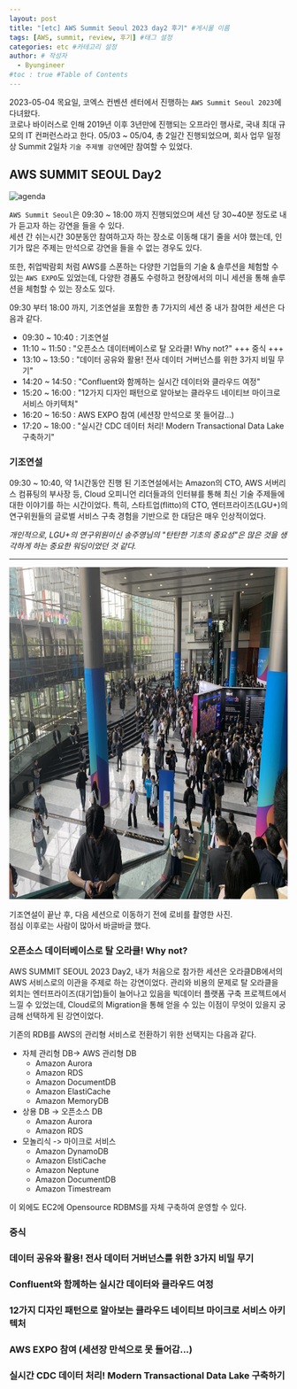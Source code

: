 ```yaml
---
layout: post
title: "[etc] AWS Summit Seoul 2023 day2 후기" #게시물 이름
tags: [AWS, summit, review, 후기] #태그 설정
categories: etc #카테고리 설정
author: # 작성자
  - Byungineer
#toc : true #Table of Contents
---
```


2023-05-04 목요일, 코엑스 컨벤션 센터에서 진행하는 `AWS Summit Seoul 2023`에 다녀왔다.   
코로나 바이러스로 인해 2019년 이후 3년만에 진행되는 오프라인 행사로, 국내 최대 규모의 IT 컨퍼런스라고 한다. 05/03 ~ 05/04, 총 2일간 진행되었으며, 회사 업무 일정상 Summit 2일차 `기술 주제별 강연`에만 참여할 수 있었다.


## AWS SUMMIT SEOUL Day2

<img src="/image/AWS_Summit_Seoul_2023_Agenda.png" alt="agenda" style="height: 1200px; width:1200px;"/>

`AWS Summit Seoul`은 09:30 ~ 18:00 까지 진행되었으며 세션 당 30~40분 정도로 내가 듣고자 하는 강연을 들을 수 있다.   
세션 간 쉬는시간 30분동안 참여하고자 하는 장소로 이동해 대기 줄을 서야 했는데, 인기가 많은 주제는 만석으로 강연을 들을 수 없는 경우도 있다.   

또한, 취업박람회 처럼 AWS를 스폰하는 다양한 기업들의 기술 & 솔루션을 체험할 수 있는 `AWS EXPO`도 있었는데, 다양한 경품도 수령하고 현장에서의 미니 세션을 통해 솔루션을 체험할 수 있는 장소도 있다.

09:30 부터 18:00 까지, 기조연설을 포함한 총 7가지의 세션 중 내가 참여한 세션은 다음과 같다.
- 09:30 ~ 10:40 : 기조연설
- 11:10 ~ 11:50 : "오픈소스 데이터베이스로 탈 오라클! Why not?"
        +++ 중식 +++
- 13:10 ~ 13:50 : "데이터 공유와 활용! 전사 데이터 거버넌스를 위한 3가지 비밀 무기"
- 14:20 ~ 14:50 : "Confluent와 함께하는 실시간 데이터와 클라우드 여정"
- 15:20 ~ 16:00 : "12가지 디자인 패턴으로 알아보는 클라우드 네이티브 마이크로 서비스 아키텍처"
- 16:20 ~ 16:50 : AWS EXPO 참여 (세션장 만석으로 못 들어감...)
- 17:20 ~ 18:00 : "실시간 CDC 데이터 처리! Modern Transactional Data Lake 구축하기"


### 기조연설
09:30 ~ 10:40, 약 1시간동안 진행 된 기조연설에서는 Amazon의 CTO, AWS 서버리스 컴퓨팅의 부사장 등, Cloud 오피니언 리더들과의 인터뷰를 통해 최신 기술 주제들에 대한 이야기를 하는 시간이었다. 특히, 스타트업(flitto)의 CTO, 엔터프라이즈(LGU+)의 연구위원들의 글로벌 서비스 구축 경험을 기반으로 한 대담은 매우 인상적이었다.   

_개인적으로, LGU+의 연구위원이신 송주영님의 "탄탄한 기초의 중요성"은 많은 것을 생각하게 하는 중요한 워딩이었던 것 같다._

---


<img src="/image/IMG_6242.JPEG" alt="agenda" style="height:600px; width:800px;"/>


기조연설이 끝난 후, 다음 세션으로 이동하기 전에 로비를 촬영한 사진.   
점심 이후로는 사람이 많아서 바글바글 했다.

### 오픈소스 데이터베이스로 탈 오라클! Why not?
AWS SUMMIT SEOUL 2023 Day2, 내가 처음으로 참가한 세션은 오라클DB에서의 AWS 서비스로의 이관을 주제로 하는 강연이었다. 관리와 비용의 문제로 탈 오라클을 외치는 엔터프라이즈(대기업)들이 늘어나고 있음을 빅데이터 플랫폼 구축 프로젝트에서 느낄 수 있었는데, Cloud로의 Migration을 통해 얻을 수 있는 이점이 무엇이 있을지 궁금해 선택하게 된 강연이었다.


기존의 RDB를 AWS의 관리형 서비스로 전환하기 위한 선택지는 다음과 같다. 
- 자체 관리형 DB-> AWS 관리형 DB
  - Amazon Aurora
  - Amazon RDS
  - Amazon DocumentDB
  - Amazon ElastiCache
  - Amazon MemoryDB
- 상용 DB -> 오픈소스 DB
  - Amazon Aurora
  - Amazon RDS
- 모놀리식 -> 마이크로 서비스
  - Amazon DynamoDB
  - Amazon ElstiCache
  - Amazon Neptune
  - Amazon DocumentDB
  - Amazon Timestream

이 외에도 EC2에 Opensource RDBMS를 자체 구축하여 운영할 수 있다.



### 중식

### 데이터 공유와 활용! 전사 데이터 거버넌스를 위한 3가지 비밀 무기

### Confluent와 함께하는 실시간 데이터와 클라우드 여정

### 12가지 디자인 패턴으로 알아보는 클라우드 네이티브 마이크로 서비스 아키텍처

### AWS EXPO 참여 (세션장 만석으로 못 들어감...)

### 실시간 CDC 데이터 처리! Modern Transactional Data Lake 구축하기

